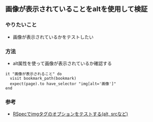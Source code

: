 ## 画像が表示されていることをaltを使用して検証

### やりたいこと
- 画像が表示されているかをテストしたい

### 方法
- alt属性を使って画像が表示されているか確認する

```
it "画像が表示されること" do
  visit bookmark_path(bookmark)
  expect(page).to have_selector "img[alt='画像']"
end
```

### 参考
- [RSpecでimgタグのオプションをテストする(alt, srcなど)](https://qiita.com/koki0527/items/26389de0497762527244)
